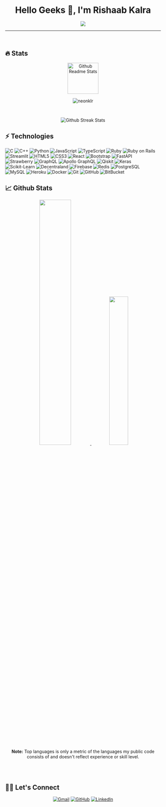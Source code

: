 <h1 align="center">Hello Geeks 👋, I'm Rishaab Kalra</h1>
<p align="center">
  <a href="https://github.com/DenverCoder1/readme-typing-svg"><img src="https://readme-typing-svg.herokuapp.com?lines=Full+Stack+Web+Developer;AI+Enthusiast;Innovator+and+Problem+Solver;&center=true&width=500&height=50"></a>
</p>
<hr/>
<br>

## 🔥 Stats
<p align="center">
 <img width="100px" src="https://res.cloudinary.com/anuraghazra/image/upload/v1594908242/logo_ccswme.svg" align="center" alt="Github Readme Stats" />
 <p align="center"> <img src="https://komarev.com/ghpvc/?username=neonklr" alt="neonklr"/> </p> 
</p>

<br>

<p align="center">
  <img src="https://github-readme-streak-stats.herokuapp.com/?user=neonklr&theme=algolia" alt="Github Streak Stats">
</p>


## ⚡ Technologies

![C](https://img.shields.io/badge/c%20-%2300599C.svg?&style=for-the-badge&logo=c&logoColor=white)
![C++](https://img.shields.io/badge/-C++-00599C?style=for-the-badge&logo=c)
![Python](https://img.shields.io/badge/-Python-black?style=for-the-badge&logo=Python)
![JavaScript](https://img.shields.io/badge/-JavaScript-black?style=for-the-badge&logo=javascript)
![TypeScript](https://img.shields.io/badge/-TypeScript-007ACC?style=for-the-badge&logo=typescript)
![Ruby](https://img.shields.io/badge/-Ruby-black?style=for-the-badge&logo=Ruby)
![Ruby on Rails](https://img.shields.io/badge/-Ruby%20on%20Rails-black?style=for-the-badge&logo=Ruby%20on%20Rails)
![Streamlit](https://img.shields.io/badge/-Streamlit-black?style=for-the-badge&logo=Streamlit)
![HTML5](https://img.shields.io/badge/-HTML5-E34F26?style=for-the-badge&logo=html5&logoColor=white)
![CSS3](https://img.shields.io/badge/-CSS3-1572B6?style=for-the-badge&logo=css3)
![React](https://img.shields.io/badge/-React-black?style=for-the-badge&logo=react)
![Bootstrap](https://img.shields.io/badge/-Bootstrap-563D7C?style=for-the-badge&logo=bootstrap)
![FastAPI](https://img.shields.io/badge/-FastAPI-black?style=for-the-badge&logo=FastAPI)
![Strawberry](https://img.shields.io/badge/-Strawberry-black?style=for-the-badge&logo=GraphQL)
![GraphQL](https://img.shields.io/badge/-GraphQL-E10098?style=for-the-badge&logo=graphql)
![Apollo GraphQL](https://img.shields.io/badge/-Apollo%20GraphQL-311C87?style=for-the-badge&logo=apollo-graphql)
![Qiskit](https://img.shields.io/badge/-Qiskit-black?style=for-the-badge&logo=Qiskit)
![Keras](https://img.shields.io/badge/-Keras-black?style=for-the-badge&logo=Keras)
![Scikit-Learn](https://img.shields.io/badge/-scikit--learn-black?style=for-the-badge&logo=scikit-learn)
![Decentraland](https://img.shields.io/badge/-Decentraland-black?style=for-the-badge&logo=Decentraland)
![Firebase](https://img.shields.io/badge/-Firebase-black?style=for-the-badge&logo=Firebase)
![Redis](https://img.shields.io/badge/-Redis-black?style=for-the-badge&logo=Redis)
![PostgreSQL](https://img.shields.io/badge/-PostgreSQL-336791?style=for-the-badge&logo=postgresql)
![MySQL](https://img.shields.io/badge/-MySQL-black?style=for-the-badge&logo=mysql)
![Heroku](https://img.shields.io/badge/-Heroku-430098?style=for-the-badge&logo=heroku)
![Docker](https://img.shields.io/badge/-Docker-black?style=for-the-badge&logo=docker)
![Git](https://img.shields.io/badge/-Git-black?style=for-the-badge&logo=git)
![GitHub](https://img.shields.io/badge/-GitHub-181717?style=for-the-badge&logo=github)
![BitBucket](https://img.shields.io/badge/-BitBucket-darkblue?style=for-the-badge&logo=bitbucket)




## 📈 Github Stats

<p align="center">
<a href="https://github.com/neonklr">
<img src="https://github-readme-stats.vercel.app/api?username=neonklr&count_private=true&show_icons=true&hide_border=true&theme=algolia" width="45%" />
</a>

<a href="https://github.com/neonklr?tab=repositories">
<img src="https://github-readme-stats.vercel.app/api/top-langs/?username=neonklr&layout=compact&langs_count=10&hide_border=true&theme=algolia" width="35%" />
</a>

<p align="center"><b>Note:</b> Top languages is only a metric of the languages my public code consists of and doesn't reflect experience or skill level.</p>
</p>

<br><br>



## 🙋‍♀️ Let's Connect
<p align="center">
<!--   <a href=""><img src="https://img.icons8.com/bubbles/50/000000/web.png" alt="Website"/></a> -->
	<a href="mailto:"><img src="https://img.icons8.com/bubbles/50/000000/gmail.png" alt="Gmail"/></a>
	<a href="https://github.com/neonklr"><img src="https://img.icons8.com/bubbles/50/000000/github.png" alt="GitHub"/></a>
	<a href="https://www.linkedin.com/in/neonklr/"><img src="https://img.icons8.com/bubbles/50/000000/linkedin.png" alt="LinkedIn"/></a>
</p>
